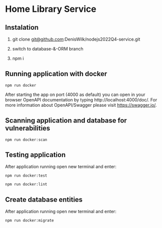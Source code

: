 # Home Library Service

## Instalation

1. git clone git@github.com:DenisWilk/nodejs2022Q4-service.git

2. switch to database-&-ORM branch

3. npm i

## Running application with docker
```
npm run docker
```

After starting the app on port (4000 as default) you can open in your browser OpenAPI documentation by typing http://localhost:4000/doc/. For more information about OpenAPI/Swagger please visit https://swagger.io/.

## Scanning application and database for vulnerabilities
```
npm run docker:scan
```

## Testing application

After application running open new terminal and enter:

```
npm run docker:test
```
```
npm run docker:lint
```

## Create database entities

After application running open new terminal and enter:

```
npm run docker:migrate
```

